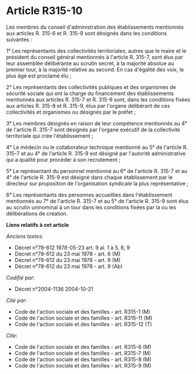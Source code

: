 # Article R315-10

Les membres du conseil d'administration des établissements mentionnés aux articles R. 315-6 et R. 315-9 sont désignés dans
les conditions suivantes :

1° Les représentants des collectivités territoriales, autres que le maire et le président du conseil général mentionnés à
l'article R. 315-7, sont élus par leur assemblée délibérante au scrutin secret, à la majorité absolue au premier tour, à la
majorité relative au second. En cas d'égalité des voix, le plus âgé est proclamé élu ;

2° Les représentants des collectivités publiques et des organismes de sécurité sociale qui ont la charge du financement des
établissements mentionnés aux articles R. 315-7 et R. 315-9 sont, dans les conditions fixées aux articles R. 315-8 et R.
315-9, élus par l'organe délibérant de ces collectivités et organismes ou désignés par le préfet ;

3° Les membres désignés en raison de leur compétence mentionnés au 4° de l'article R. 315-7 sont désignés par l'organe
exécutif de la collectivité territoriale qui crée l'établissement ;

4° Le médecin ou le collaborateur technique mentionné au 5° de l'article R. 315-7 et au 4° de l'article R. 315-9 est désigné
par l'autorité administrative qui a qualité pour procéder à son recrutement ;

5° Le représentant du personnel mentionné au 6° de l'article R. 315-7 et au 4° de l'article R. 315-9 est désigné dans chaque
établissement par le directeur sur proposition de l'organisation syndicale la plus représentative ;

6° Les représentants des personnes accueillies dans l'établissement mentionnés au 7° de l'article R. 315-7 et au 5° de
l'article R. 315-9 sont élus au scrutin uninominal à un tour dans les conditions fixées par la ou les délibérations de
création.

**Liens relatifs à cet article**

_Anciens textes_:

  - Décret n°78-612 1978-05-23 art. 9 al. 1 à 5, 6, 9
  - Décret n°78-612 du 23 mai 1978 - art. 6 (M)
  - Décret n°78-612 du 23 mai 1978 - art. 9 (M)
  - Décret n°78-612 du 23 mai 1978 - art. 9 (Ab)

_Codifié par_:

  - Décret n°2004-1136 2004-10-21

_Cité par_:

  - Code de l'action sociale et des familles - art. R315-1 (M)
  - Code de l'action sociale et des familles - art. R315-11 (M)
  - Code de l'action sociale et des familles - art. R315-12 (T)

_Cite_:

  - Code de l'action sociale et des familles - art. R315-6 (M)
  - Code de l'action sociale et des familles - art. R315-7 (M)
  - Code de l'action sociale et des familles - art. R315-8 (M)
  - Code de l'action sociale et des familles - art. R315-9 (M)
